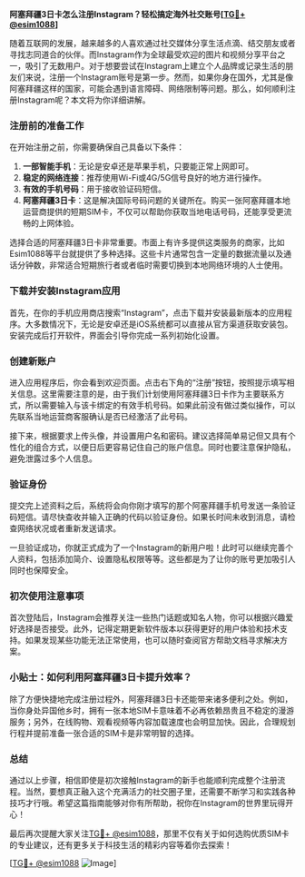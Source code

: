 **阿塞拜疆3日卡怎么注册Instagram？轻松搞定海外社交账号[[TG💪+ @esim1088](https://t.me/s/esim1088)]**

随着互联网的发展，越来越多的人喜欢通过社交媒体分享生活点滴、结交朋友或者寻找志同道合的伙伴。而Instagram作为全球最受欢迎的图片和视频分享平台之一，吸引了无数用户。对于想要尝试在Instagram上建立个人品牌或记录生活的朋友们来说，注册一个Instagram账号是第一步。然而，如果你身在国外，尤其是像阿塞拜疆这样的国家，可能会遇到语言障碍、网络限制等问题。那么，如何顺利注册Instagram呢？本文将为你详细讲解。

### 注册前的准备工作

在开始注册之前，你需要确保自己具备以下条件：

1. **一部智能手机**：无论是安卓还是苹果手机，只要能正常上网即可。
2. **稳定的网络连接**：推荐使用Wi-Fi或4G/5G信号良好的地方进行操作。
3. **有效的手机号码**：用于接收验证码短信。
4. **阿塞拜疆3日卡**：这是解决国际号码问题的关键所在。购买一张阿塞拜疆本地运营商提供的短期SIM卡，不仅可以帮助你获取当地电话号码，还能享受更流畅的上网体验。

选择合适的阿塞拜疆3日卡非常重要。市面上有许多提供这类服务的商家，比如Esim1088等平台就提供了多种选择。这些卡片通常包含一定量的数据流量以及通话分钟数，非常适合短期旅行者或者临时需要切换到本地网络环境的人士使用。

### 下载并安装Instagram应用

首先，在你的手机应用商店搜索“Instagram”，点击下载并安装最新版本的应用程序。大多数情况下，无论是安卓还是iOS系统都可以直接从官方渠道获取安装包。安装完成后打开软件，界面会引导你完成一系列初始化设置。

### 创建新账户

进入应用程序后，你会看到欢迎页面。点击右下角的“注册”按钮，按照提示填写相关信息。这里需要注意的是，由于我们计划使用阿塞拜疆3日卡作为主要联系方式，所以需要输入与该卡绑定的有效手机号码。如果此前没有做过类似操作，可以先联系当地运营商客服确认是否已经激活了此号码。

接下来，根据要求上传头像，并设置用户名和密码。建议选择简单易记但又具有个性化的组合方式，以便日后更容易记住自己的账户信息。同时也要注意保护隐私，避免泄露过多个人信息。

### 验证身份

提交完上述资料之后，系统将会向你刚才填写的那个阿塞拜疆手机号发送一条验证码短信。请尽快查收并输入正确的代码以验证身份。如果长时间未收到消息，请检查网络状况或者重新发送请求。

一旦验证成功，你就正式成为了一个Instagram的新用户啦！此时可以继续完善个人资料，包括添加简介、设置隐私权限等等。这些都是为了让你的账号更加吸引人同时也保障安全。

### 初次使用注意事项

首次登陆后，Instagram会推荐关注一些热门话题或知名人物，你可以根据兴趣爱好选择是否接受。此外，记得定期更新软件版本以获得更好的用户体验和技术支持。如果发现某些功能无法正常使用，也可以随时查阅官方帮助文档寻求解决方案。

### 小贴士：如何利用阿塞拜疆3日卡提升效率？

除了方便快捷地完成注册过程外，阿塞拜疆3日卡还能带来诸多便利之处。例如，当你身处异国他乡时，拥有一张本地SIM卡意味着不必再依赖昂贵且不稳定的漫游服务；另外，在线购物、观看视频等内容加载速度也会明显加快。因此，合理规划行程并提前准备一张合适的SIM卡是非常明智的选择。

### 总结

通过以上步骤，相信即使是初次接触Instagram的新手也能顺利完成整个注册流程。当然，要想真正融入这个充满活力的社交圈子里，还需要不断学习和实践各种技巧才行哦。希望这篇指南能够对你有所帮助，祝你在Instagram的世界里玩得开心！

最后再次提醒大家关注[TG💪+ @esim1088](https://t.me/s/esim1088)，那里不仅有关于如何选购优质SIM卡的专业建议，还有更多关于科技生活的精彩内容等着你去探索！

[[TG💪+ @esim1088](https://t.me/s/esim1088) ![Image](https://i.postimg.cc/4NQfJmqS/Snipaste-2025-05-13-00-14-12.png)]